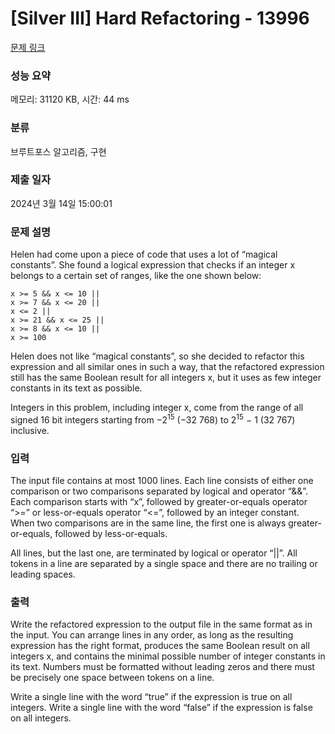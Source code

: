 # [Silver III] Hard Refactoring - 13996 

[문제 링크](https://www.acmicpc.net/problem/13996) 

### 성능 요약

메모리: 31120 KB, 시간: 44 ms

### 분류

브루트포스 알고리즘, 구현

### 제출 일자

2024년 3월 14일 15:00:01

### 문제 설명

<p>Helen had come upon a piece of code that uses a lot of “magical constants”. She found a logical expression that checks if an integer x belongs to a certain set of ranges, like the one shown below:</p>

<pre><code>x >= 5 && x <= 10 || 
x >= 7 && x <= 20 || 
x <= 2 || 
x >= 21 && x <= 25 || 
x >= 8 && x <= 10 || 
x >= 100 </code></pre>

<p>Helen does not like “magical constants”, so she decided to refactor this expression and all similar ones in such a way, that the refactored expression still has the same Boolean result for all integers x, but it uses as few integer constants in its text as possible.</p>

<p>Integers in this problem, including integer x, come from the range of all signed 16 bit integers starting from −2<sup>15</sup> (−32 768) to 2<sup>15</sup> − 1 (32 767) inclusive.</p>

### 입력 

 <p>The input file contains at most 1000 lines. Each line consists of either one comparison or two comparisons separated by logical and operator “&&”. Each comparison starts with “x”, followed by greater-or-equals operator “>=” or less-or-equals operator “<=”, followed by an integer constant. When two comparisons are in the same line, the first one is always greater-or-equals, followed by less-or-equals.</p>

<p>All lines, but the last one, are terminated by logical or operator “||”. All tokens in a line are separated by a single space and there are no trailing or leading spaces.</p>

### 출력 

 <p>Write the refactored expression to the output file in the same format as in the input. You can arrange lines in any order, as long as the resulting expression has the right format, produces the same Boolean result on all integers x, and contains the minimal possible number of integer constants in its text. Numbers must be formatted without leading zeros and there must be precisely one space between tokens on a line.</p>

<p>Write a single line with the word “true” if the expression is true on all integers. Write a single line with the word “false” if the expression is false on all integers.</p>

